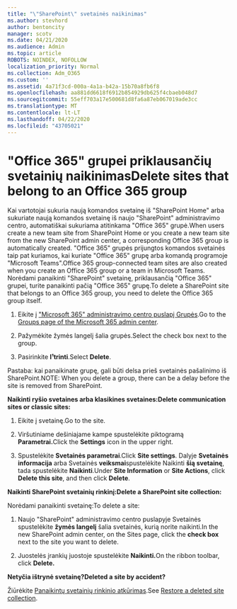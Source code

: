 ```yaml
---
title: "\"SharePoint\" svetainės naikinimas"
ms.author: stevhord
author: bentoncity
manager: scotv
ms.date: 04/21/2020
ms.audience: Admin
ms.topic: article
ROBOTS: NOINDEX, NOFOLLOW
localization_priority: Normal
ms.collection: Adm_O365
ms.custom: ''
ms.assetid: 4a71f3cd-000a-4a1a-b42a-15b70a8fb6f8
ms.openlocfilehash: aa881dd6618f6912b854929db625f4cbaeb048d7
ms.sourcegitcommit: 55eff703a17e500681d8fa6a87eb067019ade3cc
ms.translationtype: MT
ms.contentlocale: lt-LT
ms.lasthandoff: 04/22/2020
ms.locfileid: "43705021"
---
```

# <a name="delete-sites-that-belong-to-an-office-365-group"></a><span data-ttu-id="6fb69-102">"Office 365" grupei priklausančių svetainių naikinimas</span><span class="sxs-lookup"><span data-stu-id="6fb69-102">Delete sites that belong to an Office 365 group</span></span>

<span data-ttu-id="6fb69-103">Kai vartotojai sukuria naują komandos svetainę iš "SharePoint Home" arba sukuriate naują komandos svetainę iš naujo "SharePoint" administravimo centro, automatiškai sukuriama atitinkama "Office 365" grupė.</span><span class="sxs-lookup"><span data-stu-id="6fb69-103">When users create a new team site from SharePoint Home or you create a new team site from the new SharePoint admin center, a corresponding Office 365 group is automatically created.</span></span> <span data-ttu-id="6fb69-104">"Office 365" grupės prijungtos komandos svetainės taip pat kuriamos, kai kuriate "Office 365" grupę arba komandą programoje "Microsoft Teams".</span><span class="sxs-lookup"><span data-stu-id="6fb69-104">Office 365 group-connected team sites are also created when you create an Office 365 group or a team in Microsoft Teams.</span></span> <span data-ttu-id="6fb69-105">Norėdami panaikinti "SharePoint" svetainę, priklausančią "Office 365" grupei, turite panaikinti pačią "Office 365" grupę.</span><span class="sxs-lookup"><span data-stu-id="6fb69-105">To delete a SharePoint site that belongs to an Office 365 group, you need to delete the Office 365 group itself.</span></span> 
  
1. <span data-ttu-id="6fb69-106">Eikite į ["Microsoft 365" administravimo centro puslapį Grupės](https://portal.office.com/adminportal/home#/groups).</span><span class="sxs-lookup"><span data-stu-id="6fb69-106">Go to the [Groups page of the Microsoft 365 admin center](https://portal.office.com/adminportal/home#/groups).</span></span>
    
2. <span data-ttu-id="6fb69-107">Pažymėkite žymės langelį šalia grupės.</span><span class="sxs-lookup"><span data-stu-id="6fb69-107">Select the check box next to the group.</span></span>
    
3. <span data-ttu-id="6fb69-108">Pasirinkite **I¹trinti**.</span><span class="sxs-lookup"><span data-stu-id="6fb69-108">Select **Delete**.</span></span>
    
<span data-ttu-id="6fb69-109">Pastaba: kai panaikinate grupę, gali būti delsa prieš svetainės pašalinimo iš SharePoint.</span><span class="sxs-lookup"><span data-stu-id="6fb69-109">NOTE: When you delete a group, there can be a delay before the site is removed from SharePoint.</span></span>
  
<span data-ttu-id="6fb69-110">**Naikinti ryšio svetaines arba klasikines svetaines:**</span><span class="sxs-lookup"><span data-stu-id="6fb69-110">**Delete communication sites or classic sites:**</span></span>

1. <span data-ttu-id="6fb69-111">Eikite į svetainę.</span><span class="sxs-lookup"><span data-stu-id="6fb69-111">Go to the site.</span></span>
  
2. <span data-ttu-id="6fb69-112">Viršutiniame dešiniajame kampe spustelėkite piktogramą **Parametrai.**</span><span class="sxs-lookup"><span data-stu-id="6fb69-112">Click the **Settings** icon in the upper right.</span></span> 
  
3. <span data-ttu-id="6fb69-113">Spustelėkite **Svetainės parametrai**.</span><span class="sxs-lookup"><span data-stu-id="6fb69-113">Click **Site settings**.</span></span> <span data-ttu-id="6fb69-114">Dalyje **Svetainės informacija** arba Svetainės **veiksmai**spustelėkite Naikinti **šią svetainę**, tada spustelėkite **Naikinti**.</span><span class="sxs-lookup"><span data-stu-id="6fb69-114">Under **Site Information** or **Site Actions**, click **Delete this site**, and then click **Delete**.</span></span>
  
<span data-ttu-id="6fb69-115">**Naikinti SharePoint svetainių rinkinį:**</span><span class="sxs-lookup"><span data-stu-id="6fb69-115">**Delete a SharePoint site collection:**</span></span>

<span data-ttu-id="6fb69-116">Norėdami panaikinti svetainę:</span><span class="sxs-lookup"><span data-stu-id="6fb69-116">To delete a site:</span></span>
  
1. <span data-ttu-id="6fb69-117">Naujo "SharePoint" administravimo centro puslapyje Svetainės spustelėkite **žymės langelį** šalia svetainės, kurią norite naikinti.</span><span class="sxs-lookup"><span data-stu-id="6fb69-117">In the new SharePoint admin center, on the Sites page, click the **check box** next to the site you want to delete.</span></span> 
    
2. <span data-ttu-id="6fb69-118">Juostelės įrankių juostoje spustelėkite **Naikinti.**</span><span class="sxs-lookup"><span data-stu-id="6fb69-118">On the ribbon toolbar, click **Delete.**</span></span>
    
<span data-ttu-id="6fb69-119">**Netyčia ištrynė svetainę?**</span><span class="sxs-lookup"><span data-stu-id="6fb69-119">**Deleted a site by accident?**</span></span>

<span data-ttu-id="6fb69-120">Žiūrėkite [Panaikintų svetainių rinkinio atkūrimas](https://go.microsoft.com/fwlink/?linkid=867660).</span><span class="sxs-lookup"><span data-stu-id="6fb69-120">See [Restore a deleted site collection](https://go.microsoft.com/fwlink/?linkid=867660).</span></span>
  

